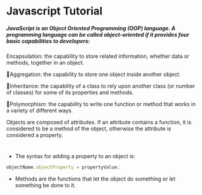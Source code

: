 # Javascript Tutorial

##### JavaScript is an Object Oriented Programming (OOP) language. A programming language can be called object-oriented if it provides four basic capabilities to developers:

Encapsulation: the capability to store related information, whether data or methods, together in an object.

􏰀Aggregation: the capability to store one object inside another object.

􏰀Inheritance: the capability of a class to rely upon another class (or number of classes) for some of its properties and methods.

􏰀Polymorphism: the capability to write one function or method that works in a variety of different ways.

Objects are composed of attributes. If an attribute contains a function, it is considered to be a method of the object, otherwise the attribute is considered a property.

#

* The syntax for adding a property to an object is:
```Javascript
objectName.objectProperty = propertyValue;
```

* Methods are the functions that let the object do something or let something be done to it. 
